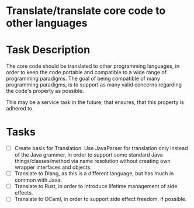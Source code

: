 # Translate/translate core code to other languages
# Task Description
The core code should be translated to other programming languages,
in order to keep the code portable and compatible to a wide range of programming paradigms.
The goal of being compatible of many programming paradigms,
is to support as many valid concerns regarding the code's property as possible.

This may be a service task in the future,
that ensures,
that this property is adhered to.
# Tasks
* [ ] Create basis for Translation. Use JavaParser for translation only instead of the Java grammer,
  in order to support some standard Java things/classes/method via name resolution
  without creating own wrapper interfaces and objects.
* [ ] Translate to Dlang, as this is a different language, but has much in common with Java.
* [ ] Translate to Rust, in order to introduce lifetime management of side effects.
* [ ] Translate to OCaml, in order to support side effect freedom, if possible.